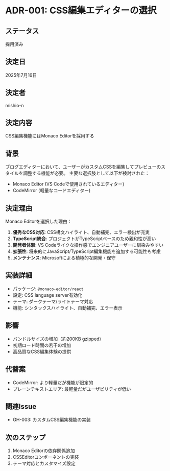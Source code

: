 # ADR-001: CSS編集エディターの選択

## ステータス
採用済み

## 決定日
2025年7月16日

## 決定者
mishio-n

## 決定内容
CSS編集機能にはMonaco Editorを採用する

## 背景
ブログエディターにおいて、ユーザーがカスタムCSSを編集してプレビューのスタイルを調整する機能が必要。
主要な選択肢として以下が検討された：
- Monaco Editor (VS Codeで使用されているエディター)
- CodeMirror (軽量なコードエディター)

## 決定理由
Monaco Editorを選択した理由：
1. **優秀なCSS対応**: CSS構文ハイライト、自動補完、エラー検出が充実
2. **TypeScript統合**: プロジェクトがTypeScriptベースのため親和性が高い
3. **開発者体験**: VS Codeライクな操作感でエンジニアユーザーに馴染みやすい
4. **拡張性**: 将来的にJavaScript/TypeScript編集機能を追加する可能性も考慮
5. **メンテナンス**: Microsoftによる積極的な開発・保守

## 実装詳細
- パッケージ: `@monaco-editor/react`
- 設定: CSS language server有効化
- テーマ: ダークテーマ/ライトテーマ対応
- 機能: シンタックスハイライト、自動補完、エラー表示

## 影響
- バンドルサイズの増加（約200KB gzipped）
- 初期ロード時間の若干の増加
- 高品質なCSS編集体験の提供

## 代替案
- CodeMirror: より軽量だが機能が限定的
- プレーンテキストエリア: 最軽量だがユーザビリティが低い

## 関連Issue
- GH-003: カスタムCSS編集機能の実装

## 次のステップ
1. Monaco Editorの依存関係追加
2. CSSEditorコンポーネントの実装
3. テーマ対応とカスタマイズ設定
